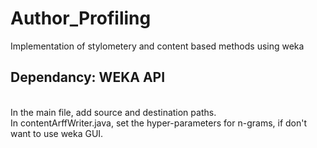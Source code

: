 # Author_Profiling
Implementation of stylometery and content based methods using weka
<br>
## Dependancy: WEKA API
<br>
In the main file, add source and destination paths. <br>
In contentArffWriter.java, set the hyper-parameters for n-grams, if don't want to use weka GUI.
